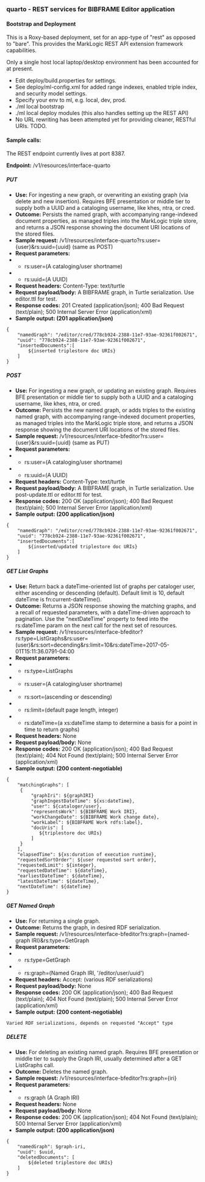 
### quarto - REST services for BIBFRAME Editor application

#### Bootstrap and Deployment

This is a Roxy-based deployment, set for an app-type of "rest" as opposed to "bare".  This provides the MarkLogic REST API extension framework capabilities.

Only a single host local laptop/desktop environment has been accounted for at present.

* Edit deploy/build.properties for settings.
* See deploy/ml-config.xml for added range indexes, enabled triple index, and security model settings. 
* Specify your env to ml, e.g. local, dev, prod.
* ./ml local bootstrap
* ./ml local deploy modules (this also handles setting up the REST API)
* No URL rewriting has been attempted yet for providing cleaner, RESTful URIs.  TODO.

#### Sample calls:

The REST endpoint currently lives at port 8387.

__Endpoint:__ /v1/resources/interface-quarto

##### PUT 

* __Use:__ For ingesting a new graph, or overwriting an existing graph (via delete and new insertion).  Requires BFE presentation or middle tier to supply both a UUID and a cataloging username, like khes, ntra, or cred.
* __Outcome:__ Persists the named graph, with accompanying range-indexed document properties, as managed triples into the MarkLogic triple store, and returns a JSON response showing the document URI locations of the stored files.
* __Sample request:__ /v1/resources/interface-quarto?rs:user={user}&rs:uuid={uuid} (same as POST)
* __Request parameters:__
* * rs:user=(A cataloging/user shortname)
* * rs:uuid=(A UUID)
* __Request headers:__ Content-Type: text/turtle 
* __Request payload/body:__ A BIBFRAME graph, in Turtle serialization.  Use editor.ttl for test.
* __Response codes:__ 201 Created (application/json); 400 Bad Request (text/plain); 500 Internal Server Error (application/xml)
* __Sample output: (201 application/json)__  

```
{
    "namedGraph": "/editor/cred/778cb924-2388-11e7-93ae-92361f002671",
    "uuid": "778cb924-2388-11e7-93ae-92361f002671",
    "insertedDocuments":[
    	${inserted triplestore doc URIs}
    ]
}
```

##### POST

* __Use:__ For ingesting a new graph, or updating an existing graph.  Requires BFE presentation or middle tier to supply both a UUID and a cataloging username, like khes, ntra, or cred.
* __Outcome:__ Persists the new named graph, or adds triples to the existing named graph, with accompanying range-indexed document properties, as managed triples into the MarkLogic triple store, and returns a JSON response showing the document URI locations of the stored files.
* __Sample request:__ /v1/resources/interface-bfeditor?rs:user={user}&rs:uuid={uuid} (same as PUT)
* __Request parameters:__
* * rs:user=(A cataloging/user shortname)
* * rs:uuid=(A UUID)
* __Request headers:__ Content-Type: text/turtle 
* __Request payload/body:__ A BIBFRAME graph, in Turtle serialization. Use post-update.ttl or editor.ttl for test.
* __Response codes:__ 200 OK (application/json); 400 Bad Request (text/plain); 500 Internal Server Error (application/xml)
* __Sample output: (200 application/json)__  

```
{
    "namedGraph": "/editor/cred/778cb924-2388-11e7-93ae-92361f002671",
    "uuid": "778cb924-2388-11e7-93ae-92361f002671",
    "insertedDocuments":[
    	${inserted/updated triplestore doc URIs}
    ]
}
```

##### GET List Graphs

* __Use:__ Return back a dateTime-oriented list of graphs per cataloger user, either ascending or descending (default).  Default limit is 10, default dateTime is fn:current-dateTime().
* __Outcome:__ Returns a JSON response showing the matching graphs, and a recall of requested parameters, with a dateTime-driven approach to pagination.  Use the "nextDateTime" property to feed into the rs:dateTime param on the next call for the next set of resources.
* __Sample request:__ /v1/resources/interface-bfeditor?rs:type=ListGraphs&rs:user=(user)&rs:sort=decending&rs:limit=10&rs:dateTime=2017-05-01T15:11:36.0791-04:00
* __Request parameters:__
* * rs:type=ListGraphs
* * rs:user=(A cataloging/user shortname)
* * rs:sort=(ascending or descending)
* * rs:limit=(default page length, integer)
* * rs:dateTime=(a xs:dateTime stamp to determine a basis for a point in time to return graphs)
* __Request headers:__ None 
* __Request payload/body:__ None
* __Response codes:__ 200 OK (application/json); 400 Bad Request (text/plain); 404 Not Found (text/plain); 500 Internal Server Error (application/xml)
* __Sample output: (200 content-negotiable)__ 

```
{
    "matchingGraphs": [
     {
         "graphIri": ${graphIRI}
         "graphIngestDateTime": ${xs:dateTime},
         "user": ${cataloger/user},
         "representsWork": ${BIBFRAME Work IRI},
         "workChangeDate": ${BIBFRAME Work change date},
         "workLabel": ${BIBFRAME Work rdfs:label},
         "docUris": [
         	${triplestore doc URIs}
         ]
     }
    ],
    "elapsedTime": ${xs:duration of execution runtime},
    "requestedSortOrder": ${user requested sort order},
    "requestedLimit": ${integer},
    "requestedDateTime": ${dateTime},
    "earliestDateTime": ${dateTime},
    "latestDateTime": ${dateTime},
    "nextDateTime": ${dateTime}
}

```

##### GET Named Graph

* __Use:__ For returning a single graph.
* __Outcome:__ Returns the graph, in desired RDF serialization.
* __Sample request:__ /v1/resources/interface-bfeditor?rs:graph={named-graph IRI}&rs:type=GetGraph
* __Request parameters:__
* * rs:type=GetGraph
* * rs:graph=(Named Graph IRI, '/editor/user/uuid')
* __Request headers:__ Accept: (various RDF serializations) 
* __Request payload/body:__ None
* __Response codes:__ 200 OK (application/json); 400 Bad Request (text/plain); 404 Not Found (text/plain); 500 Internal Server Error (application/xml)
* __Sample output: (200 content-negotiable)__ 

```
Varied RDF serializations, depends on requested "Accept" type

```

##### DELETE

* __Use:__ For deleting an existing named graph.  Requires BFE presentation or middle tier to supply the Graph IRI, usually determined after a GET ListGraphs call.
* __Outcome:__ Deletes the named graph.
* __Sample request:__ /v1/resources/interface-bfeditor?rs:graph={iri} 
* __Request parameters:__
* * rs:graph (A Graph IRI)
* __Request headers:__ None 
* __Request payload/body:__ None
* __Response codes:__ 200 OK (application/json); 404 Not Found (text/plain); 500 Internal Server Error (application/xml)
* __Sample output: (200 application/json)__ 

```
{
    "namedGraph": $graph-iri, 
    "uuid": $uuid, 
    "deletedDocuments": [
    	${deleted triplestore doc URIs}
    ]
}

```
